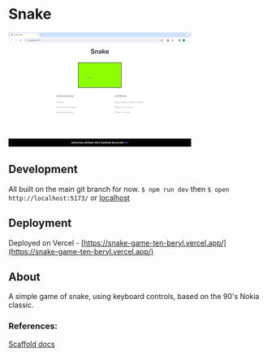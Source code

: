 # Snake

![screenshot of landing page](./docs/cover-image.jpg "Snake Game homepage")

## Development

All built on the main git branch for now.
`$ npm run dev` then `$ open http://localhost:5173/` or [localhost](http://localhost:5173/)

## Deployment

Deployed on Vercel - [https://snake-game-ten-beryl.vercel.app/](https://snake-game-ten-beryl.vercel.app/)

## About

A simple game of snake, using keyboard controls, based on the 90's Nokia classic.

### References:

[Scaffold docs](./docs/scaffold.md)
